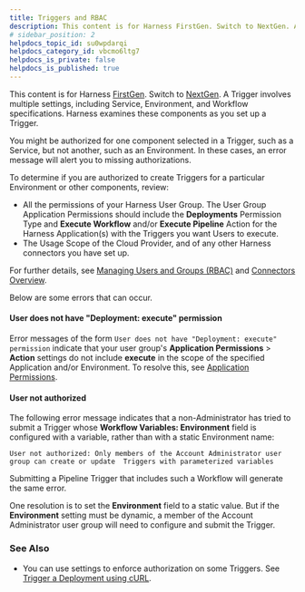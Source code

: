 ```yaml
---
title: Triggers and RBAC
description: This content is for Harness FirstGen. Switch to NextGen. A Trigger involves multiple settings, including Service, Environment, and Workflow specifications. Harness examines these components as you se…
# sidebar_position: 2
helpdocs_topic_id: su0wpdarqi
helpdocs_category_id: vbcmo6ltg7
helpdocs_is_private: false
helpdocs_is_published: true
---
```


This content is for Harness [FirstGen](/docs/get-started/harness-first-gen-vs-harness-next-gen.md). Switch to [NextGen](/docs/platform/role-based-access-control/rbac-in-harness). A Trigger involves multiple settings, including Service, Environment, and Workflow specifications. Harness examines these components as you set up a Trigger.

You might be authorized for one component selected in a Trigger, such as a Service, but not another, such as an Environment. In these cases, an error message will alert you to missing authorizations.

To determine if you are authorized to create Triggers for a particular Environment or other components, review:

* All the permissions of your Harness User Group. The User Group Application Permissions should include the **Deployments** Permission Type and **Execute Workflow** and/or **Execute Pipeline** Action for the Harness Application(s) with the Triggers you want Users to execute.
* The Usage Scope of the Cloud Provider, and of any other Harness connectors you have set up.

For further details, see [Managing Users and Groups (RBAC)](../../../firstgen-platform/security/access-management-howtos/users-and-permissions.md) and [Connectors Overview](../../../firstgen-platform/account/manage-connectors/harness-connectors.md).

Below are some errors that can occur.

#### User does not have "Deployment: execute" permission

Error messages of the form `User does not have "Deployment: execute" permission` indicate that your user group's **Application Permissions** > **Action** settings do not include **execute** in the scope of the specified Application and/or Environment. To resolve this, see [Application Permissions](../../../firstgen-platform/security/access-management-howtos/users-and-permissions.md#application-permissions).

#### User not authorized

The following error message indicates that a non-Administrator has tried to submit a Trigger whose **Workflow Variables: Environment** field is configured with a variable, rather than with a static Environment name:

`User not authorized: Only members of the Account Administrator user group can create or update  Triggers with parameterized variables`

Submitting a Pipeline Trigger that includes such a Workflow will generate the same error.

One resolution is to set the **Environment** field to a static value. But if the **Environment** setting must be dynamic, a member of the Account Administrator user group will need to configure and submit the Trigger.

### See Also

* You can use settings to enforce authorization on some Triggers. See [Trigger a Deployment using cURL](../../model-cd-pipeline/triggers/trigger-a-deployment-using-c-url.md).

